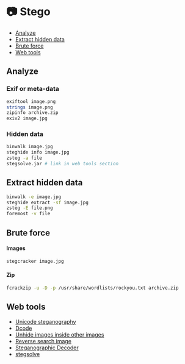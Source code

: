 # 📷 Stego

- [Analyze](#analyze)
- [Extract hidden data](#extract-hidden-data)
- [Brute force](#brute-force)
- [Web tools](#web-tools)

## Analyze

### Exif or meta-data

```bash
exiftool image.png
strings image.png
zipinfo archive.zip
exiv2 image.jpg
```

### Hidden data

```bash
binwalk image.jpg
steghide info image.jpg
zsteg -a file
stegsolve.jar # link in web tools section
```

## Extract hidden data

```bash
binwalk -e image.jpg
steghide extract -sf image.jpg
zsteg -E file.png
foremost -v file
```

## Brute force

#### Images

```bash
stegcracker image.jpg
```

#### Zip

```bash
fcrackzip -u -D -p /usr/share/wordlists/rockyou.txt archive.zip
```


## Web tools

- [Unicode steganography](https://www.irongeek.com/i.php?page=security/unicode-steganography-homoglyph-encoder)
- [Dcode](https://www.dcode.fr/)
- [Unhide images inside other images](https://incoherency.co.uk/image-steganography/#unhide)
- [Reverse search image](https://tineye.com/)
- [Steganographic Decoder](https://futureboy.us/stegano/decinput.html)
- [stegsolve](https://github.com/eugenekolo/sec-tools/tree/master/stego/stegsolve/stegsolve)